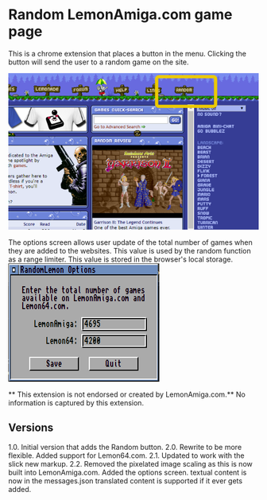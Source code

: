 # Random LemonAmiga.com game page

This is a chrome extension that places a button in the menu. Clicking the button will send the user to a random game on the site. 

![Random button location](https://raw.githubusercontent.com/BillerNET/RandomLemonAmiga/master/Images/higlighted.png)

The options screen allows user update of the total number of games when they are added to the websites. This value is used by the random function as a range limiter. This value is stored in the browser's local storage.
![Options to support more games.](https://raw.githubusercontent.com/BillerNET/RandomLemonAmiga/master/Images/options.png)

** This extension is not endorsed or created by LemonAmiga.com.** No information is captured by this extension.

## Versions ##

1.0. Initial version that adds the Random button.
2.0. Rewrite to be more flexible. Added support for Lemon64.com.
2.1. Updated to work with the slick new markup.
2.2. Removed the pixelated image scaling as this is now built into LemonAmiga.com. Added the options screen. textual content is now in the messages.json translated content is supported if it ever gets added.

